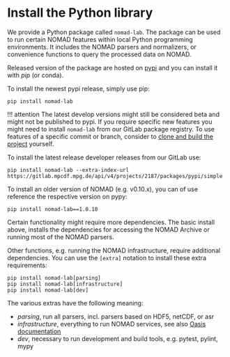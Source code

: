 # Install the Python library

We provide a Python package called `nomad-lab`. The package can be used to run
certain NOMAD features within local Python programming environments. It includes
the NOMAD parsers and normalizers, or convenience functions to query the processed data on NOMAD.

Released version of the package are hosted on [pypi](https://pypi.org/project/nomad-lab/)
and you can install it with *pip* (or conda).

To install the newest pypi release, simply use pip:
```
pip install nomad-lab
```

!!! attention
    The latest develop versions might still be considered beta and might not be published to
    pypi. If you require specific new features you might need to install `nomad-lab`
    from our GitLab package registry. To use features of a specific commit or
    branch, consider to [clone and build the project](./develop/setup.md) yourself.


To install the latest release developer releases from our GitLab use:
```
pip install nomad-lab --extra-index-url https://gitlab.mpcdf.mpg.de/api/v4/projects/2187/packages/pypi/simple
```

To install an older version of NOMAD (e.g. v0.10.x), you can of use reference
the respective version on pypy:
```
pip install nomad-lab==1.0.10
```

Certain functionality might require more dependencies. The basic install above,
installs the dependencies for accessing the NOMAD Archive or running most of the NOMAD
parsers.

Other functions, e.g. running the NOMAD infrastructure, require additional dependencies.
You can use the `[extra]` notation to install these extra requirements:

```
pip install nomad-lab[parsing]
pip install nomad-lab[infrastructure]
pip install nomad-lab[dev]
```
The various extras have the following meaning:

- *parsing*, run all parsers, incl. parsers based on HDF5, netCDF, or asr
- *infrastructure*, everything to run NOMAD services, see also [Oasis documentation](oasis.md#base-linux-without-docker)
- *dev*, necessary to run development and build tools, e.g. pytest, pylint, mypy

